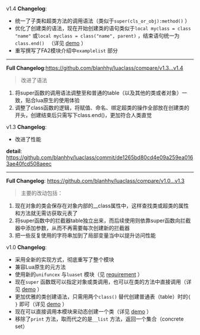 v1.4
**Changelog**:
* 统一了子类和超类方法的调用语法（类似于`super(cls_or_obj):method()` ）
* 优化了创建类的语法，现在开始创建类的语句类似于`local myclass = class "name"` 或`local myclass = class("name", parent)` ，结束语句统一为`class.end() `
（详见 [demo](https://github.com/blanhhy/luaclass/blob/main/demo.lua) ）
* 重写撰写了FA2模块介绍中`examplelist` 部分

-------

**Full Changelog**:https://github.com/blanhhy/luaclass/compare/v1.3...v1.4

>改进了语法
1. 将super函数的调用语法调整至和普通的table（以及其他的类或者对象）一致，贴合lua原生的使用体验
2. 调整了class函数的逻辑，将赋值、命名、绑定超类的操作全部放在创建类的开头，创建结束后只需写下class.end()，更加符合人类直觉


v1.3
**Changelog**:

* 改进了性能

**detail**: https://github.com/blanhhy/luaclass/commit/de1265bd80cd4e09a259ea0163ae40fcd508aeec

-------

**Full Changelog**: https://github.com/blanhhy/luaclass/compare/v1.0...v1.3

>主要的改动包括：
1. 现在对象的类会保存在对象内部的__class属性中，这样查找类或超类的属性和方法就无需访获取元表了
2. 将super函数中的拦截器table独立出来，而后续使用则依靠super函数向拦截器中添加参数，从而不再需要每次创建新的拦截器
3. 把一些反复使用的字符串加到了局部变量当中以提升访问性能


v1.0
**Changelog**:
* 采用全新的实现方式，彻底重写了整个模块
* 兼容Lua原生的元方法
* 使用新的`unifuncex` 与`luaset` 模块（见 [requirement](https://github.com/blanhhy/luaclass/blob/main/requirement.md) ）
* 现在`super` 函数既可以指定对象或类调用，也可以在类的方法中直接调用（详见 [demo](https://github.com/blanhhy/luaclass/blob/main/demo.lua) ）
* 更加优雅的类创建语法，只需用两个`class()` 替代创建普通表（table）时的`{ }` 即可（详见 [demo](https://github.com/blanhhy/luaclass/blob/main/demo.lua) ）
* 现在可以直接调用本模块来动态创建一个类（详见 [demo](https://github.com/blanhhy/luaclass/blob/main/demo.lua) ）
* 移除了`print` 方法，取而代之的是`__list` 方法，返回一个集合（concrete set）